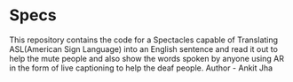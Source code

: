 # Specs
This repository contains the code for a Spectacles capable of Translating ASL(American Sign Language) into an English sentence and read it out to help the mute people and also show the words spoken by anyone using AR in the form of live captioning to help the deaf people.
Author - Ankit Jha
